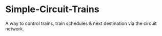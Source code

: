 # Simple-Circuit-Trains

A way to control trains, train schedules & next destination via the circuit network.